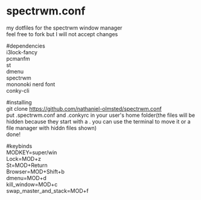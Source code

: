 # spectrwm.conf
my dotfiles for the spectrwm window manager                                                    
feel free to fork but I will not accept changes 

#dependencies                                      
i3lock-fancy                                       
pcmanfm                            
st                          
dmenu                        
spectrwm                       
mononoki nerd font                                                      
conky-cli                                                          

#installing                       
git clone https://github.com/nathaniel-olmsted/spectrwm.conf                    
put .spectrwm.conf and .conkyrc in your user's home folder(the files will be hidden because they start with a . you can use the terminal to move it or a file manager with hiddn files shown)                     
done!             
 
#keybinds                        
MODKEY=super/win                      
Lock=MOD+z                                  
St=MOD+Return                                    
Browser=MOD+Shift+b                                         
dmenu=MOD+d                            
kill_window=MOD+c                             
swap_master_and_stack=MOD+f                        
       
